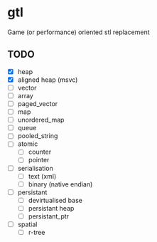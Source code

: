 # gtl
Game (or performance) oriented stl replacement

## TODO

 - [x] heap
 - [x] aligned heap (msvc)
 - [ ] vector
 - [ ] array
 - [ ] paged_vector
 - [ ] map
 - [ ] unordered_map
 - [ ] queue
 - [ ] pooled_string
 - [ ] atomic
    - [ ] counter
    - [ ] pointer
 - [ ] serialisation
    - [ ] text (xml)
    - [ ] binary (native endian)
 - [ ] persistant
   - [ ] devirtualised base
   - [ ] persistant heap
   - [ ] persistant_ptr
 - [ ] spatial
   - [ ] r-tree
